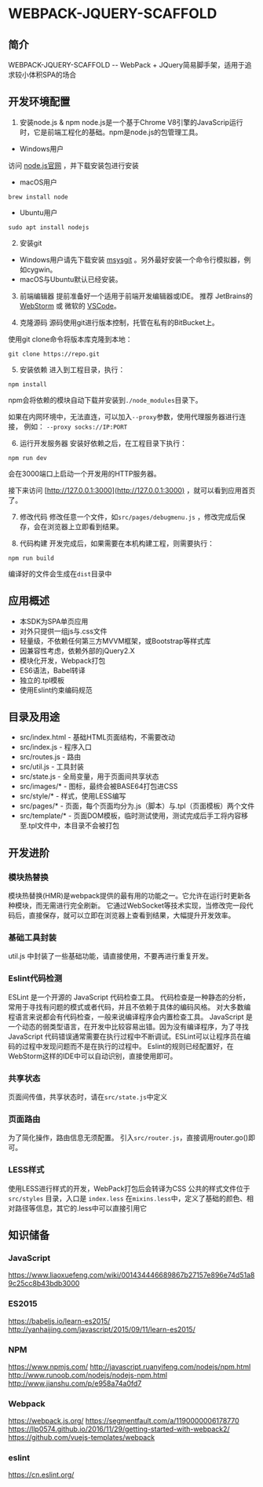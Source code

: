 # WEBPACK-JQUERY-SCAFFOLD

## 简介
WEBPACK-JQUERY-SCAFFOLD  -- WebPack + JQuery简易脚手架，适用于追求较小体积SPA的场合

## 开发环境配置
1. 安装node.js & npm
node.js是一个基于Chrome  V8引擎的JavaScrip运行时，它是前端工程化的基础。npm是node.js的包管理工具。
- Windows用户

访问 [node.js官网](https://nodejs.org/zh-cn/) ，并下载安装包进行安装

- macOS用户
```
brew install node
```

- Ubuntu用户
```
sudo apt install nodejs
```


2. 安装git
- Windows用户请先下载安装 [msysgit](http://gitforwindows.org/) 。另外最好安装一个命令行模拟器，例如cygwin。
- macOS与Ubuntu默认已经安装。


3. 前端编辑器
提前准备好一个适用于前端开发编辑器或IDE。
推荐 JetBrains的 [WebStorm](https://www.jetbrains.com/webstorm/) 或 微软的 [VSCode](https://code.visualstudio.com/)。

4. 克隆源码
源码使用git进行版本控制，托管在私有的BitBucket上。

使用git clone命令将版本库克隆到本地：
```
git clone https://repo.git
```

5. 安装依赖
进入到工程目录，执行：
```
npm install
```
npm会将依赖的模块自动下载并安装到`./node_modules`目录下。

如果在内网环境中，无法直连，可以加入`--proxy`参数，使用代理服务器进行连接， 例如： `--proxy socks://IP:PORT`


6. 运行开发服务器
安装好依赖之后，在工程目录下执行：
```
npm run dev
```
会在3000端口上启动一个开发用的HTTP服务器。

接下来访问 [http://127.0.0.1:3000](http://127.0.0.1:3000) ，就可以看到应用首页了。

7. 修改代码
修改任意一个文件，如`src/pages/debugmenu.js` ，修改完成后保存，会在浏览器上立即看到结果。

8. 代码构建
开发完成后，如果需要在本机构建工程，则需要执行：
```
npm run build
```
编译好的文件会生成在`dist`目录中



## 应用概述
- 本SDK为SPA单页应用
- 对外只提供一组js与.css文件
- 轻量级，不依赖任何第三方MVVM框架，或Bootstrap等样式库
- 因兼容性考虑，依赖外部的jQuery2.X
- 模块化开发，Webpack打包
- ES6语法，Babel转译
- 独立的.tpl模板
- 使用Eslint约束编码规范



## 目录及用途
- src/index.html - 基础HTML页面结构，不需要改动
- src/index.js - 程序入口
- src/routes.js - 路由
- src/util.js - 工具封装
- src/state.js - 全局变量，用于页面间共享状态
- src/images/* - 图标，最终会被BASE64打包进CSS
- src/style/* - 样式，使用LESS编写
- src/pages/* - 页面，每个页面均分为.js（脚本）与.tpl（页面模板）两个文件
- src/template/* - 页面DOM模板，临时测试使用，测试完成后手工将内容移至.tpl文件中，本目录不会被打包

## 开发进阶
### 模块热替换
模块热替换(HMR)是webpack提供的最有用的功能之一。它允许在运行时更新各种模块，而无需进行完全刷新。
它通过WebSocket等技术实现，当修改完一段代码后，直接保存，就可以立即在浏览器上查看到结果，大幅提升开发效率。


### 基础工具封装
util.js 中封装了一些基础功能，请直接使用，不要再进行重复开发。


### Eslint代码检测
ESLint 是一个开源的 JavaScript 代码检查工具。
代码检查是一种静态的分析，常用于寻找有问题的模式或者代码，并且不依赖于具体的编码风格。
对大多数编程语言来说都会有代码检查，一般来说编译程序会内置检查工具。
JavaScript 是一个动态的弱类型语言，在开发中比较容易出错。因为没有编译程序，为了寻找 JavaScript 代码错误通常需要在执行过程中不断调试。ESLint可以让程序员在编码的过程中发现问题而不是在执行的过程中。
Eslint的规则已经配置好，在WebStorm这样的IDE中可以自动识别，直接使用即可。


### 共享状态
页面间传值，共享状态时，请在`src/state.js`中定义



### 页面路由
为了简化操作，路由信息无须配置。
引入`src/router.js`，直接调用router.go()即可。


### LESS样式
使用LESS进行样式的开发，WebPack打包后会转译为CSS
公共的样式文件位于 `src/styles` 目录，入口是 `index.less`
在`mixins.less`中，定义了基础的颜色、相对路径等信息，其它的.less中可以直接引用它


## 知识储备
### JavaScript
https://www.liaoxuefeng.com/wiki/001434446689867b27157e896e74d51a89c25cc8b43bdb3000

### ES2015
https://babeljs.io/learn-es2015/
http://yanhaijing.com/javascript/2015/09/11/learn-es2015/

### NPM
https://www.npmjs.com/
http://javascript.ruanyifeng.com/nodejs/npm.html
http://www.runoob.com/nodejs/nodejs-npm.html
http://www.jianshu.com/p/e958a74a0fd7

### Webpack
https://webpack.js.org/
https://segmentfault.com/a/1190000006178770
https://llp0574.github.io/2016/11/29/getting-started-with-webpack2/
https://github.com/vuejs-templates/webpack

### eslint
https://cn.eslint.org/
